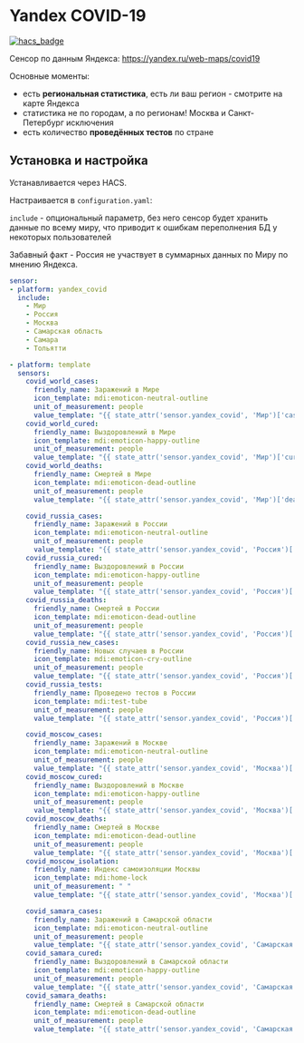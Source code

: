# Yandex COVID-19

[![hacs_badge](https://img.shields.io/badge/HACS-Custom-orange.svg)](https://github.com/custom-components/hacs)

Сенсор по данным Яндекса: https://yandex.ru/web-maps/covid19

Основные моменты:
- есть **региональная статистика**, есть ли ваш регион - смотрите на карте Яндекса
- статистика не по городам, а по регионам! Москва и Санкт-Петербург исключения
- есть количество **проведённых тестов** по стране

## Установка и настройка

Устанавливается через HACS.

Настраивается в `configuration.yaml`:

`include` - опциональный параметр, без него сенсор будет хранить данные по всему миру, что приводит к ошибкам переполнения БД у некоторых пользователей

Забавный факт - Россия не участвует в суммарных данных по Миру по мнению Яндекса.

```yaml
sensor:
- platform: yandex_covid
  include:
    - Мир
    - Россия
    - Москва
    - Самарская область
    - Самара
    - Тольятти

- platform: template
  sensors:
    covid_world_cases:
      friendly_name: Заражений в Мире
      icon_template: mdi:emoticon-neutral-outline
      unit_of_measurement: people
      value_template: "{{ state_attr('sensor.yandex_covid', 'Мир')['cases'] }}"
    covid_world_cured:
      friendly_name: Выздоровлений в Мире
      icon_template: mdi:emoticon-happy-outline
      unit_of_measurement: people
      value_template: "{{ state_attr('sensor.yandex_covid', 'Мир')['cured'] }}"
    covid_world_deaths:
      friendly_name: Смертей в Мире
      icon_template: mdi:emoticon-dead-outline
      unit_of_measurement: people
      value_template: "{{ state_attr('sensor.yandex_covid', 'Мир')['deaths'] }}"

    covid_russia_cases:
      friendly_name: Заражений в России
      icon_template: mdi:emoticon-neutral-outline
      unit_of_measurement: people
      value_template: "{{ state_attr('sensor.yandex_covid', 'Россия')['cases'] }}"
    covid_russia_cured:
      friendly_name: Выздоровлений в России
      icon_template: mdi:emoticon-happy-outline
      unit_of_measurement: people
      value_template: "{{ state_attr('sensor.yandex_covid', 'Россия')['cured'] }}"
    covid_russia_deaths:
      friendly_name: Смертей в России
      icon_template: mdi:emoticon-dead-outline
      unit_of_measurement: people
      value_template: "{{ state_attr('sensor.yandex_covid', 'Россия')['deaths'] }}"
    covid_russia_new_cases:
      friendly_name: Новых случаев в России
      icon_template: mdi:emoticon-cry-outline
      unit_of_measurement: people
      value_template: "{{ state_attr('sensor.yandex_covid', 'Россия')['new_cases'] }}"
    covid_russia_tests:
      friendly_name: Проведено тестов в России
      icon_template: mdi:test-tube
      unit_of_measurement: people
      value_template: "{{ state_attr('sensor.yandex_covid', 'Россия')['tests'] }}"

    covid_moscow_cases:
      friendly_name: Заражений в Москве
      icon_template: mdi:emoticon-neutral-outline
      unit_of_measurement: people
      value_template: "{{ state_attr('sensor.yandex_covid', 'Москва')['cases'] }}"
    covid_moscow_cured:
      friendly_name: Выздоровлений в Москве
      icon_template: mdi:emoticon-happy-outline
      unit_of_measurement: people
      value_template: "{{ state_attr('sensor.yandex_covid', 'Москва')['cured'] }}"
    covid_moscow_deaths:
      friendly_name: Смертей в Москве
      icon_template: mdi:emoticon-dead-outline
      unit_of_measurement: people
      value_template: "{{ state_attr('sensor.yandex_covid', 'Москва')['deaths'] }}"
    covid_moscow_isolation:
      friendly_name: Индекс самоизоляции Москвы
      icon_template: mdi:home-lock
      unit_of_measurement: " "
      value_template: "{{ state_attr('sensor.yandex_covid', 'Москва')['isolation'] }}"

    covid_samara_cases:
      friendly_name: Заражений в Самарской области
      icon_template: mdi:emoticon-neutral-outline
      unit_of_measurement: people
      value_template: "{{ state_attr('sensor.yandex_covid', 'Самарская область')['cases'] }}"
    covid_samara_cured:
      friendly_name: Выздоровлений в Самарской области
      icon_template: mdi:emoticon-happy-outline
      unit_of_measurement: people
      value_template: "{{ state_attr('sensor.yandex_covid', 'Самарская область')['cured'] }}"
    covid_samara_deaths:
      friendly_name: Смертей в Самарской области
      icon_template: mdi:emoticon-dead-outline
      unit_of_measurement: people
      value_template: "{{ state_attr('sensor.yandex_covid', 'Самарская область')['deaths'] }}"
```